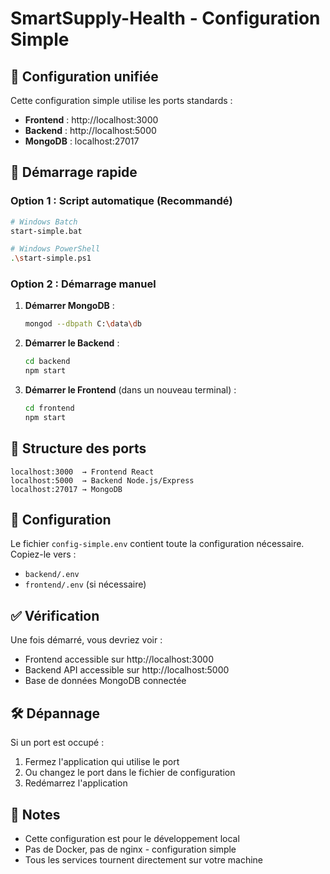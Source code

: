 # SmartSupply-Health - Configuration Simple

## 🎯 Configuration unifiée

Cette configuration simple utilise les ports standards :

- **Frontend** : http://localhost:3000
- **Backend** : http://localhost:5000
- **MongoDB** : localhost:27017

## 🚀 Démarrage rapide

### Option 1 : Script automatique (Recommandé)
```bash
# Windows Batch
start-simple.bat

# Windows PowerShell
.\start-simple.ps1
```

### Option 2 : Démarrage manuel

1. **Démarrer MongoDB** :
   ```bash
   mongod --dbpath C:\data\db
   ```

2. **Démarrer le Backend** :
   ```bash
   cd backend
   npm start
   ```

3. **Démarrer le Frontend** (dans un nouveau terminal) :
   ```bash
   cd frontend
   npm start
   ```

## 📁 Structure des ports

```
localhost:3000  → Frontend React
localhost:5000  → Backend Node.js/Express
localhost:27017 → MongoDB
```

## 🔧 Configuration

Le fichier `config-simple.env` contient toute la configuration nécessaire. Copiez-le vers :
- `backend/.env`
- `frontend/.env` (si nécessaire)

## ✅ Vérification

Une fois démarré, vous devriez voir :
- Frontend accessible sur http://localhost:3000
- Backend API accessible sur http://localhost:5000
- Base de données MongoDB connectée

## 🛠️ Dépannage

Si un port est occupé :
1. Fermez l'application qui utilise le port
2. Ou changez le port dans le fichier de configuration
3. Redémarrez l'application

## 📝 Notes

- Cette configuration est pour le développement local
- Pas de Docker, pas de nginx - configuration simple
- Tous les services tournent directement sur votre machine
















